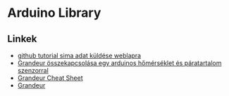 # Arduino Library
## Linkek
- [github tutorial sima adat küldése weblapra](https://github.com/instanceofMA/Send-data-from-ESP8266-to-a-Website)
- [Grandeur összekapcsolása egy arduinos hőmérséklet és páratartalom szenzorral](https://www.hackster.io/two-do/remote-temperature-monitoring-5663eb)
- [Grandeur Cheat Sheet](https://grandeurdev.notion.site/Cheat-Sheet-9a7766b044e94f37a5d6249982521efc)
- [Grandeur](https://cloud.grandeur.tech/)
